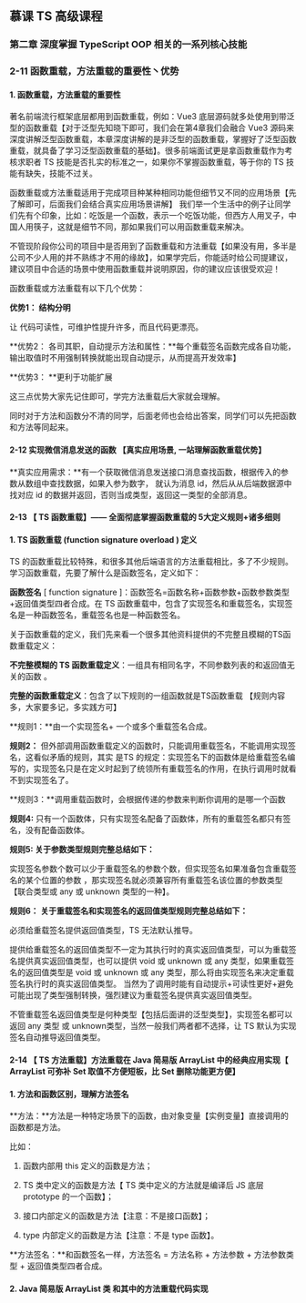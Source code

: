 ## 慕课 TS 高级课程

### 	 第二章 深度掌握 TypeScript OOP 相关的一系列核心技能

###	 	2-11  函数重载，方法重载的重要性丶优势

#### 1. 函数重载，方法重载的重要性

著名前端流行框架底层都用到函数重载，例如：Vue3 底层源码就多处使用到带泛型的函数重载【对于泛型先知晓下即可，我们会在第4章我们会融合 Vue3 源码来深度讲解泛型函数重载，本章深度讲解的是非泛型的函数重载，掌握好了泛型函数重载，就具备了学习泛型函数重载的基础】。很多前端面试更是拿函数重载作为考核求职者 TS 技能是否扎实的标准之一，如果你不掌握函数重载，等于你的 TS 技能有缺失，技能不过关。

函数重载或方法重载适用于完成项目种某种相同功能但细节又不同的应用场景【先了解即可，后面我们会结合真实应用场景讲解】 我们举一个生活中的例子让同学们先有个印象，比如：吃饭是一个函数，表示一个吃饭功能，但西方人用叉子，中国人用筷子，这就是细节不同，那如果我们可以用函数重载来解决。

不管现阶段你公司的项目中是否用到了函数重载和方法重载【如果没有用，多半是公司不少人用的并不熟练才不用的缘故】，如果学完后，你能适时给公司提建议，建议项目中合适的场景中使用函数重载并说明原因，你的建议应该很受欢迎！

函数重载或方法重载有以下几个优势：

**优势1： 结构分明**

让 代码可读性，可维护性提升许多，而且代码更漂亮。

**优势2： 各司其职，自动提示方法和属性：**每个重载签名函数完成各自功能，输出取值时不用强制转换就能出现自动提示，从而提高开发效率】

**优势3： **更利于功能扩展

这三点优势大家先记住即可，学完方法重载后大家就会理解。

同时对于方法和函数分不清的同学，后面老师也会给出答案，同学们可以先把函数和方法等同起来。

#### 2-12  实现微信消息发送的函数 【真实应用场景, 一站理解函数重载优势】

**真实应用需求：**有一个获取微信消息发送接口消息查找函数，根据传入的参数从数组中查找数据，如果入参为数字， 就认为消息 id，然后从从后端数据源中找对应 id 的数据并返回，否则当成类型，返回这一类型的全部消息。



#### 2-13 【 TS 函数重载】—— 全面彻底掌握函数重载的 5大定义规则+诸多细则 

#### 1. TS 函数重载  (function signature overload )  定义

TS 的函数重载比较特殊，和很多其他后端语言的方法重载相比，多了不少规则。学习函数重载，先要了解什么是函数签名，定义如下：

**函数签名** [ function signature ]：函数签名=函数名称+函数参数+函数参数类型+返回值类型四者合成。在 TS 函数重载中，包含了实现签名和重载签名，实现签名是一种函数签名，重载签名也是一种函数签名。

关于函数重载的定义，我们先来看一个很多其他资料提供的不完整且模糊的TS函数重载定义：

**不完整模糊的 TS 函数重载定义**：一组具有相同名字，不同参数列表的和返回值无关的函数 。

**完整的函数重载定义**：包含了以下规则的一组函数就是TS函数重载 【规则内容多，大家要多记，多实践方可】

**规则1：**由一个实现签名+ 一个或多个重载签名合成。

**规则2：** 但外部调用函数重载定义的函数时，只能调用重载签名，不能调用实现签名，这看似矛盾的规则，其实 是TS 的规定：实现签名下的函数体是给重载签名编写的，实现签名只是在定义时起到了统领所有重载签名的作用，在执行调用时就看不到实现签名了。

**规则3：**调用重载函数时，会根据传递的参数来判断你调用的是哪一个函数 

**规则4:**  只有一个函数体，只有实现签名配备了函数体，所有的重载签名都只有签名，没有配备函数体。

**规则5:  关于参数类型规则完整总结如下：**

实现签名参数个数可以少于重载签名的参数个数，但实现签名如果准备包含重载签名的某个位置的参数 ，那实现签名就必须兼容所有重载签名该位置的参数类型【联合类型或 any 或 unknown 类型的一种】。

**规则6： 关于重载签名和实现签名的返回值类型规则完整总结如下：**

必须给重载签名提供返回值类型，TS 无法默认推导。

提供给重载签名的返回值类型不一定为其执行时的真实返回值类型，可以为重载签名提供真实返回值类型，也可以提供  void 或 unknown 或 any 类型，如果重载签名的返回值类型是 void 或 unknown 或 any 类型，那么将由实现签名来决定重载签名执行时的真实返回值类型。 当然为了调用时能有自动提示+可读性更好+避免可能出现了类型强制转换，强烈建议为重载签名提供真实返回值类型。

不管重载签名返回值类型是何种类型【包括后面讲的泛型类型】，实现签名都可以返回 any 类型 或 unknown类型，当然一般我们两者都不选择，让 TS 默认为实现签名自动推导返回值类型。



#### 2-14 【 TS 方法重载】方法重载在  Java 简易版 ArrayList 中的经典应用实现【 ArrayList 可弥补 Set 取值不方便短板，比 Set 删除功能更方便】

#### 1.  方法和函数区别，理解方法签名

**方法：**方法是一种特定场景下的函数，由对象变量【实例变量】直接调用的函数都是方法。

比如：

1. 函数内部用 this 定义的函数是方法； 

2. TS  类中定义的函数是方法【 TS  类中定义的方法就是编译后  JS 底层 prototype 的一个函数】； 
3. 接口内部定义的函数是方法【注意：不是接口函数】；
4. type  内部定义的函数是方法【注意：不是 type 函数】。

**方法签名：**和函数签名一样，方法签名 = 方法名称 + 方法参数 + 方法参数类型 + 返回值类型四者合成。

#### 2.  Java 简易版 ArrayList 类 和其中的方法重载代码实现




​	         







